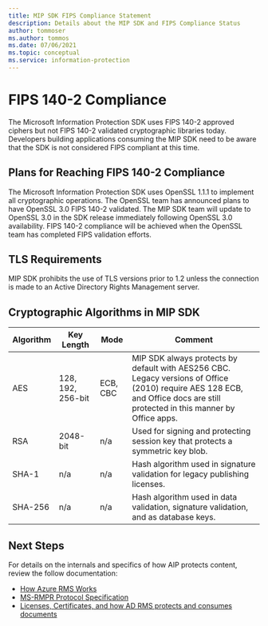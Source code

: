 ```yaml
---
title: MIP SDK FIPS Compliance Statement
description: Details about the MIP SDK and FIPS Compliance Status
author: tommoser
ms.author: tommos
ms.date: 07/06/2021
ms.topic: conceptual
ms.service: information-protection
---
```


# FIPS 140-2 Compliance

The Microsoft Information Protection SDK uses FIPS 140-2 approved ciphers but not FIPS 140-2 validated cryptographic libraries today. Developers building applications consuming the MIP SDK need to be aware that the SDK is not considered FIPS compliant at this time.

## Plans for Reaching FIPS 140-2 Compliance

The Microsoft Information Protection SDK uses OpenSSL 1.1.1 to implement all cryptographic operations. The OpenSSL team has announced plans to have OpenSSL 3.0 FIPS 140-2 validated. The MIP SDK team will update to OpenSSL 3.0 in the SDK release immediately following OpenSSL 3.0 availability. FIPS 140-2 compliance will be achieved when the OpenSSL team has completed FIPS validation efforts.

## TLS Requirements

MIP SDK prohibits the use of TLS versions prior to 1.2 unless the connection is made to an Active Directory Rights Management server.

## Cryptographic Algorithms in MIP SDK

| Algorithm | Key Length        | Mode     | Comment                                                                                                                                                       |
| --------- | ----------------- | -------- | ------------------------------------------------------------------------------------------------------------------------------------------------------------- |
| AES       | 128, 192, 256-bit | ECB, CBC | MIP SDK always protects by default with AES256 CBC. Legacy versions of Office (2010) require AES 128 ECB, and Office docs are still protected in this manner by Office apps. |
| RSA       | 2048-bit          | n/a      | Used for signing and protecting session key that protects a symmetric key blob.                                                                               |
| SHA-1     | n/a               | n/a      | Hash algorithm used in signature validation for legacy publishing licenses.                                                                                             |
| SHA-256   | n/a               | n/a      | Hash algorithm used in data validation, signature validation, and as database keys.                                                                                     |

## Next Steps

For details on the internals and specifics of how AIP protects content, review the follow documentation:
  - [How Azure RMS Works](/azure/information-protection/how-does-it-work)
  - [MS-RMPR Protocol Specification](/openspecs/windows_protocols/ms-rmpr/d8ed4b1e-e605-4668-b173-6312cba6977e)
  - [Licenses, Certificates, and how AD RMS protects and consumes documents](https://techcommunity.microsoft.com/t5/security-compliance-and-identity/licenses-and-certificates-and-how-ad-rms-protects-and-consumes/ba-p/247309)
